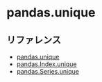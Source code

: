 # pandas.unique

## リファレンス

- [pandas.unique](https://pandas.pydata.org/pandas-docs/stable/reference/api/pandas.unique.html)
- [pandas.Index.unique](https://pandas.pydata.org/pandas-docs/stable/reference/api/pandas.Index.unique.html)
- [pandas.Series.unique](https://pandas.pydata.org/pandas-docs/stable/reference/api/pandas.Series.unique.html)

